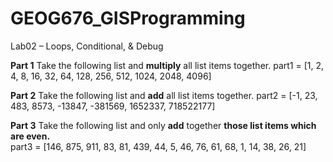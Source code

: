 # GEOG676_GISProgramming

Lab02 – Loops, Conditional, & Debug

**Part 1**
Take the following list and **multiply** all list items together.
part1 = [1, 2, 4, 8, 16, 32, 64, 128, 256, 512, 1024, 2048, 4096]

**Part 2**
Take the following list and **add** all list items together.
part2 = [-1, 23, 483, 8573, -13847, -381569, 1652337, 718522177]

**Part 3**
Take the following list and only **add** together **those list items which are even.**  
part3 = [146, 875, 911, 83, 81, 439, 44, 5, 46, 76, 61, 68, 1, 14, 38, 26, 21]


